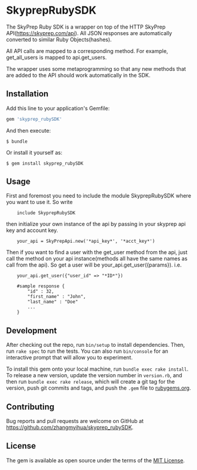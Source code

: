 # SkyprepRubySDK

The SkyPrep Ruby SDK is a wrapper on top of the HTTP SkyPrep API(https://skyprep.com/api). All JSON responses are automatically converted to similar Ruby Objects(hashes).

All API calls are mapped to a corresponding method. For example, get_all_users is mapped to api.get_users.

The wrapper uses some metaprogramming so that any new methods that are added to the API should work automatically in the SDK.


## Installation

Add this line to your application's Gemfile:

```ruby
gem 'skyprep_rubySDK'
```

And then execute:

    $ bundle

Or install it yourself as:

    $ gem install skyprep_rubySDK

## Usage

First and foremost you need to include the module SkyprepRubySDK where you want to use it. So write 

		include SkyprepRubySDK

then initialize your own instance of the api by passing in your skyprep api key and account key. 
		
		your_api = SkyPrepApi.new('*api_key*', '*acct_key*')

Then if you want to find a user with the get_user method from the api, just call the method on your api instance(methods all have the same names as call from the api). So get a user will be your_api.get_user({params}). i.e.

		your_api.get_user({"user_id" => "*ID*"})

		#sample response {
			"id" : 32,
			"first_name" : "John",
			"last_name" : "Doe"
			...
		}

## Development

After checking out the repo, run `bin/setup` to install dependencies. Then, run `rake spec` to run the tests. You can also run `bin/console` for an interactive prompt that will allow you to experiment.

To install this gem onto your local machine, run `bundle exec rake install`. To release a new version, update the version number in `version.rb`, and then run `bundle exec rake release`, which will create a git tag for the version, push git commits and tags, and push the `.gem` file to [rubygems.org](https://rubygems.org).

## Contributing

Bug reports and pull requests are welcome on GitHub at https://github.com/zhangmyihua/skyprep_rubySDK.


## License

The gem is available as open source under the terms of the [MIT License](http://opensource.org/licenses/MIT).

